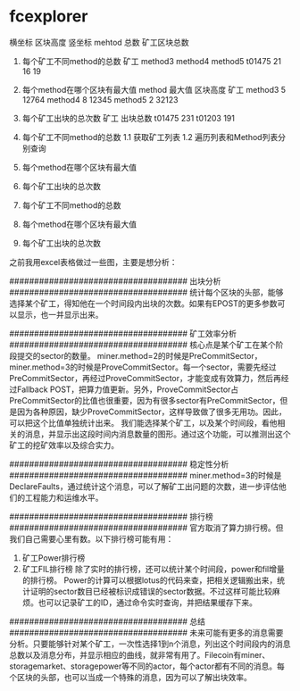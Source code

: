 # fcexplorer

横坐标      区块高度
竖坐标      mehtod 总数   矿工区块总数

1. 每个矿工不同method的总数
矿工     method3   method4   method5
t01475     21       16         19

2. 每个method在哪个区块有最大值
method   最大值  区块高度   矿工
method3    5       12764
method4    8       12345
method5    2       32123

3. 每个矿工出块的总次数
矿工    出块总数
t01475    231
t01203    191


1. 每个矿工不同method的总数
1.1 获取矿工列表
1.2 遍历列表和Method列表分别查询


2. 每个method在哪个区块有最大值
3. 每个矿工出块的总次数

1. 每个矿工不同method的总数
2. 每个method在哪个区块有最大值
3. 每个矿工出块的总次数


之前我用excel表格做过一些图，主要是想分析：

####################################
出块分析
####################################
统计每个区块的头部，能够选择某个矿工，得知他在一个时间段内出块的次数。如果有EPOST的更多参数可以显示，也一并显示出来。

####################################
矿工效率分析
####################################
核心点是某个矿工在某个阶段提交的sector的数量。
miner.method=2的时候是PreCommitSector，miner.method=3的时候是ProveCommitSector。每一个sector，需要先经过PreCommitSector，再经过ProveCommitSector，才能变成有效算力，然后再经过Fallback POST，把算力值更新。另外，ProveCommitSector占PreCommitSector的比值也很重要，因为有很多sector有PreCommitSector，但是因为各种原因，缺少ProveCommitSector，这样导致做了很多无用功。因此，可以把这个比值单独统计出来。
我们能选择某个矿工，以及某个时间段，看他相关的消息，并显示出这段时间内消息数量的图形。通过这个功能，可以推测出这个矿工的挖矿效率以及综合实力。

####################################
稳定性分析
####################################
miner.method=3的时候是DeclareFaults，通过统计这个消息，可以了解矿工出问题的次数，进一步评估他们的工程能力和运维水平。

####################################
排行榜
####################################
官方取消了算力排行榜。但我们自己需要心里有数。以下排行榜可能有用：
1. 矿工Power排行榜
2. 矿工FIL排行榜
除了实时的排行榜，还可以统计某个时间段，power和fil增量的排行榜。
Power的计算可以根据lotus的代码来查，把相关逻辑搬出来，统计证明的sector数目已经被标识成错误的sector数据。不过这样可能比较麻烦。也可以记录矿工的ID，通过命令实时查询，并把结果缓存下来。

####################################
总结
####################################
未来可能有更多的消息需要分析。只要能够针对某个矿工，一次性选择1到n个消息，列出这个时间段内的消息总数以及消息分布，并显示相应的曲线，就非常有用了。Filecoin有miner、storagemarket、storagepower等不同的actor，每个actor都有不同的消息。每个区块的头部，也可以当成一个特殊的消息，因为可以了解出块效率。


